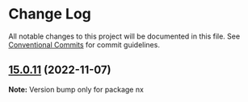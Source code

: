 # Change Log

All notable changes to this project will be documented in this file.
See [Conventional Commits](https://conventionalcommits.org) for commit guidelines.

## [15.0.11](https://github.com/nrwl/nx/compare/15.0.10...15.0.11) (2022-11-07)

**Note:** Version bump only for package nx
